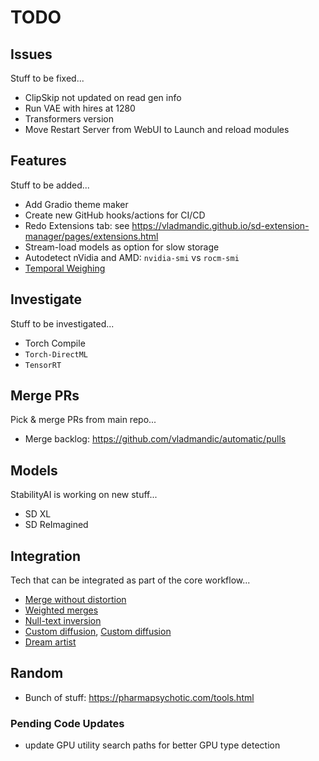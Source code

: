 # TODO

## Issues

Stuff to be fixed...

- ClipSkip not updated on read gen info
- Run VAE with hires at 1280
- Transformers version
- Move Restart Server from WebUI to Launch and reload modules

## Features

Stuff to be added...

- Add Gradio theme maker
- Create new GitHub hooks/actions for CI/CD  
- Redo Extensions tab: see <https://vladmandic.github.io/sd-extension-manager/pages/extensions.html>
- Stream-load models as option for slow storage
- Autodetect nVidia and AMD: `nvidia-smi` vs `rocm-smi`
- [Temporal Weighing](https://github.com/comfyanonymous/ComfyUI/discussions/473)

## Investigate

Stuff to be investigated...

- Torch Compile
- `Torch-DirectML`
- `TensorRT`

## Merge PRs

Pick & merge PRs from main repo...

- Merge backlog: <https://github.com/vladmandic/automatic/pulls>

## Models

StabilityAI is working on new stuff...

- SD XL
- SD ReImagined

## Integration

Tech that can be integrated as part of the core workflow...

- [Merge without distortion](https://github.com/ogkalu2/Merge-Stable-Diffusion-models-without-distortion)
- [Weighted merges](https://github.com/bbc-mc/sdweb-merge-block-weighted-gui/tree/master)
- [Null-text inversion](https://github.com/ouhenio/null-text-inversion-colab)
- [Custom diffusion](https://github.com/guaneec/custom-diffusion-webui), [Custom diffusion](https://www.cs.cmu.edu/~custom-diffusion/)
- [Dream artist](https://github.com/7eu7d7/DreamArtist-sd-webui-extension)

## Random

- Bunch of stuff: <https://pharmapsychotic.com/tools.html>

### Pending Code Updates

- update GPU utility search paths for better GPU type detection
